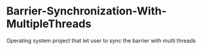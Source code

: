 # Barrier-Synchronization-With-MultipleThreads
Operating system project that let user to sync the barrier with multi threads
